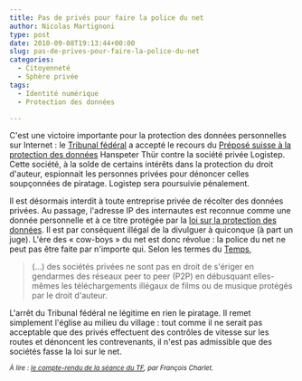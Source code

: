 ```yaml
---
title: Pas de privés pour faire la police du net
author: Nicolas Martignoni
type: post
date: 2010-09-08T19:13:44+00:00
slug: pas-de-prives-pour-faire-la-police-du-net
categories:
  - Citoyenneté
  - Sphère privée
tags:
  - Identité numérique
  - Protection des données

---
```

C'est une victoire importante pour la protection des données personnelles sur Internet : le [Tribunal fédéral][1] a accepté le recours du [Préposé suisse à la protection des données][2] Hanspeter Thür contre la société privée Logistep. Cette société, à la solde de certains intérêts dans la protection du droit d'auteur, espionnait les personnes privées pour dénoncer celles soupçonnées de piratage. Logistep sera poursuivie pénalement.

Il est désormais interdit à toute entreprise privée de récolter des données privées. Au passage, l'adresse IP des internautes est reconnue comme une donnée personnelle et à ce titre protégée par la [loi sur la protection des données][3]. Il est par conséquent illégal de la divulguer à quiconque (à part un juge). L'ère des « cow-boys » du net est donc révolue : la police du net ne peut pas être faite par n'importe qui. Selon les termes du [Temps][4],

> (&hellip;) des sociétés privées ne sont pas en droit de s'ériger en gendarmes des réseaux peer to peer (P2P) en débusquant elles-mêmes les téléchargements illégaux de films ou de musique protégés par le droit d'auteur.

L'arrêt du Tribunal fédéral ne légitime en rien le piratage. Il remet simplement l'église au milieu du village : tout comme il ne serait pas acceptable que des privés effectuent des contrôles de vitesse sur les routes et dénoncent les contrevenants, il n'est pas admissible que des sociétés fasse la loi sur le net.

<small>_À lire : [le compte-rendu de la séance du TF][5], par François Charlet._</small>

 [1]: https://www.bger.ch/fr/index.htm
 [2]: https://www.edoeb.admin.ch/edoeb/fr/home.html
 [3]: https://www.admin.ch/opc/fr/classified-compilation/19920153/index.html
 [4]: https://www.letemps.ch/suisse/coup-darret-chasse-aux-pirates
 [5]: https://francoischarlet.ch/2010/logistep-resume-de-la-seance-au-tribunal-federal/

 <!--more-->
